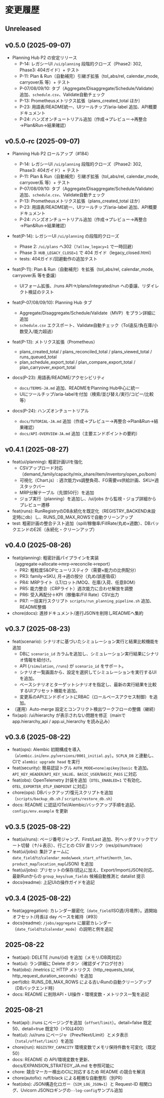 # 変更履歴

## Unreleased

## v0.5.0 (2025-09-07)

- Planning Hub P2 の安定リリース
  - P-14: レガシーUI `/ui/planning` 段階的クローズ（Phase2: 302, Phase3: 404ガイド）+ テスト
  - P-11: Plan & Run（自動補完）引継ぎ拡張（tol_abs/rel, calendar_mode, carryover系 等）+ テスト
  - P-07/08/09/10: タブ（Aggregate/Disaggregate/Schedule/Validate）追加、`schedule.csv`、Validate自動チェック
  - P-13: Prometheusメトリクス拡張（plans_created_total ほか）
  - P-23: 用語表/README統一、UIツールチップ/aria-label 追加、API概要ドキュメント
  - P-24: ハンズオンチュートリアル追加（作成→プレビュー→再整合→Plan&Run→結果確認）

## v0.5.0-rc (2025-09-07)

- Planning Hub P2 ロールアップ（#184）
  - P-14: レガシーUI `/ui/planning` 段階的クローズ（Phase2: 302, Phase3: 404ガイド）+ テスト
  - P-11: Plan & Run（自動補完）引継ぎ拡張（tol_abs/rel, calendar_mode, carryover系 等）+ テスト
  - P-07/08/09/10: タブ（Aggregate/Disaggregate/Schedule/Validate）追加、`schedule.csv`、Validate自動チェック
  - P-13: Prometheusメトリクス拡張（plans_created_total ほか）
  - P-23: 用語表/README統一、UIツールチップ/aria-label 追加、API概要ドキュメント
  - P-24: ハンズオンチュートリアル追加（作成→プレビュー→再整合→Plan&Run→結果確認）

- feat(P-14): レガシーUI `/ui/planning` の段階的クローズ
  - Phase 2: `/ui/plans` へ302（`?allow_legacy=1` で一時回避）
  - Phase 3: `HUB_LEGACY_CLOSE=1` で 404 ガイド（legacy_closed.html）
  - tests: 404ガイド/回避動作の追加テスト
- feat(P-11): Plan & Run（自動補完）を拡張（tol_abs/rel, calendar_mode, carryover系 等を委譲）
  - UIフォーム拡張、/runs API→/plans/integrated/run への委譲、リダイレクト検証のテスト
- feat(P-07/08/09/10): Planning Hub タブ
  - Aggregate/Disaggregate/Schedule/Validate（MVP）をプラン詳細に追加
  - `schedule.csv` エクスポート、Validate自動チェック（Tol違反/負在庫/小数受入/能力超過）
- feat(P-13): メトリクス拡張（Prometheus）
  - plans_created_total / plans_reconciled_total / plans_viewed_total / runs_queued_total
  - plan_schedule_export_total / plan_compare_export_total / plan_carryover_export_total
- docs(P-23): 用語表/README/アクセシビリティ
  - `docs/TERMS-JA.md` 追加、READMEをPlanning Hub中心に統一
  - UIにツールチップ/aria-labelを付加（検索/並び替え/実行/コピー/比較 等）
- docs(P-24): ハンズオンチュートリアル
  - `docs/TUTORIAL-JA.md` 追加（作成→プレビュー→再整合→Plan&Run→結果確認）
  - `docs/API-OVERVIEW-JA.md` 追加（主要エンドポイントの要約）

## v0.4.1 (2025-08-27)

- feat(ui/planning): 粗密計画UIを強化
  - CSVアップロード対応（demand_family/capacity/mix_share/item/inventory/open_po/bom）
  - 可視化（Chart.js）: 週次能力vs調整負荷、FG需要vs供給計画、SKU×週スタックバー
  - MRP分解テーブル（先頭50行）を追加
  - ジョブ実行（planning）を追加し、/ui/jobs から監視・ジョブ詳細からプレビュー遷移
- feat(runs): RunRegistryのDB永続化を既定化（REGISTRY_BACKEND未設定時にdb）し、RUNS_DB_MAX_ROWSで自動クリーンアップ
- test: 粗密計画の整合テスト追加（spill/稼働率/FillRate/丸め×週数）、DBバックエンドのE2E（永続化・クリーンアップ）

## v0.4.0 (2025-08-26)

- feat(planning): 粗密計画パイプラインを実装（aggregate→allocate→mrp→reconcile→report）
  - PR2: 粗粒度S&OPヒューリスティク（需要×能力の比例配分）
  - PR3: family→SKU, 月→週の按分（丸め/誤差吸収）
  - PR4: MRPライト（LT/ロット/MOQ、在庫/入荷、任意BOM）
  - PR5: 能力整合（CRPライト）週次能力に合わせ解放を調整
  - PR6: 受入再配分＋KPI（稼働率/Fill Rate）CSV出力
  - PR7: 一括実行スクリプト `scripts/run_planning_pipeline.sh` 追加、README整備
- chore(docs): 進捗ドキュメント/進行JSONを削除しREADMEへ集約

## v0.3.7 (2025-08-23)

- feat(scenario): シナリオに基づいたシミュレーション実行と結果比較機能を追加
  - DBに `scenario_id` カラムを追加し、シミュレーション実行結果にシナリオ情報を紐付け。
  - API (`/simulation`, `/runs`) が `scenario_id` をサポート。
  - シナリオ一覧画面から、設定を選択してシミュレーションを実行するUIを追加。
  - ベースシナリオとターゲットシナリオを指定し、最新の実行結果を比較するUIプリセット機能を追加。
  - 変更系のAPIエンドポイントにRBAC（ロールベースアクセス制御）を追加。
- （運用）Auto-merge 設定とコンフリクト検出ワークフローの整備（継続）
- fix(api): /ui/hierarchy が表示されない問題を修正（mainで app.hierarchy_api / app.ui_hierarchy を読み込み）

## v0.3.6 (2025-08-22)

- feat(ops): Alembic 初期構成を導入（`alembic.ini`/`env.py`/`versions/0001_initial.py`）。`SCPLN_DB` と連動し、CIで `alembic upgrade head` を実行
- feat(security): 簡易認証トグル `AUTH_MODE=none|apikey|basic` を追加。`API_KEY_HEADER`/`API_KEY_VALUE`、`BASIC_USER`/`BASIC_PASS` に対応
- feat(obs): OpenTelemetry 計装を追加（`OTEL_ENABLED=1` で有効化、`OTEL_EXPORTER_OTLP_ENDPOINT` に対応）
- chore(ops): DBバックアップ/復元スクリプトを追加（`scripts/backup_db.sh` / `scripts/restore_db.sh`）
- docs: README に認証/OTel/Alembic/バックアップ手順を追記、`configs/env.example` を更新

## v0.3.5 (2025-08-22)

- feat(ui/runs): ページ番号ジャンプ、First/Last 追加、列ヘッダクリックでソート切替（↑/↓表示）、行ごとの CSV 直リンク（res/pl/sum/trace）
- feat(ui/jobs): 集計フォームに `date_field`/`tz`/`calendar_mode`/`week_start_offset`/`month_len`、`product_map`/`location_map`(JSON) を追加
- feat(ui/jobs): プリセットの保存/読込に加え、Export/Import(JSON)対応、最新Runからの `group_keys`/`sum_fields` 候補自動推測と datalist 提示
- docs(readme): 上記UIの操作ガイドを追記

## v0.3.4 (2025-08-22)

- feat(aggregation): カレンダー厳密化（`date_field`/ISO週/月境界）。週開始オフセット/月長は day ベースを維持（#93）
- docs(readme): `/jobs/aggregate` に厳密カレンダー（`date_field`/`tz`/`calendar_mode`）の説明と例を追記

## 2025-08-22

- feat(api): DELETE /runs/{id} を追加（メモリ/DB両対応）
- feat(ui): ラン詳細に Delete ボタン（確認ダイアログ付き）
- feat(obs): /metrics に HTTP メトリクス（http_requests_total, http_request_duration_seconds）を追加
- perf(db): RUNS_DB_MAX_ROWS による古いRunの自動クリーンアップ（DBバックエンド時）
- docs: README に削除API・UI操作・環境変数・メトリクス一覧を追記

## 2025-08-21

- feat(api): /runs にページングを追加（`offset`/`limit`）。detail=false 既定50、detail=true 既定10（>10は400）
- feat(ui): /ui/runs にページャ（Prev/Next/Limit）とメタ表示（`total/offset/limit`）を追加
- chore(run): `REGISTRY_CAPACITY` 環境変数でメモリ保持件数を可変化（既定50）
- docs: README の API/環境変数を更新、docs/EXPANSION_STRATEGY_JA.md を参照可能に
- chore: 競合マーカー検出のCIに対応するため README の競合を解消
- chore(autofix): ruff/black による軽微な自動整形（別PR）
 - feat(obs): JSON構造化ロガー（`SIM_LOG_JSON=1`）と Request-ID 相関ログ、Uvicorn JSONロギングの`--log-config`サンプル追加
